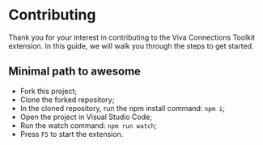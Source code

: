 # Contributing

Thank you for your interest in contributing to the Viva Connections Toolkit extension. In this guide, we will walk you through the steps to get started.

## Minimal path to awesome

- Fork this project;
- Clone the forked repository;
- In the cloned repository, run the npm install command: `npm i`;
- Open the project in Visual Studio Code;
- Run the watch command: `npm run watch`;
- Press `F5` to start the extension.

